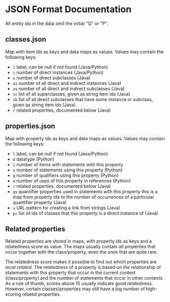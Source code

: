 JSON Format Documentation
=========================

All entity ids in the data omit the initial "Q" or "P".

classes.json
------------

Map with item ids as keys and data maps as values.
Values may contain the following keys:
* ```l``` label, can be null if not found (Java/Python)
* ```i``` number of direct instances (Java/Python)
* ```s``` number of direct subclasses (Java)
* ```ai``` number of all direct and indirect instances (Java)
* ```as``` number of all direct and indirect subclasses (Java)
* ```sc``` list of all superclasses, given as string item ids (Java)
* ```sb``` list of all direct subclasses that have some instance or subclass, given as string item ids (Java)
* ```r``` related properties, documented below (Java)

properties.json
---------------

Map with property ids as keys and data maps as values.
Values may contain the following keys:
* ```l``` label, can be null if not found (Java/Python)
* ```d``` datatype (Python)
* ```i``` number of items with statements with this property
* ```s``` number of statements using this property (Python)
* ```q``` number of qualifiers using this property (Python)
* ```e``` number of uses of this property in references (Python)
* ```r``` related properties, documented below (Java)
* ```qs``` quantifier properties used in statements with this property
   this is a map from property ids to the number of occurrences of a particular quantifier property
    (Java)
* ```u``` URL pattern for creating a link from strings (Java)
* ```pc``` list of ids of classes that this property is a direct instance of (Java)

Related properties
------------------

Related properties are stored in maps, with property ids as keys and a relatedness score as value.
The maps usually contain *all* properties that occur together with the class/property, even the
ones that are quite rare.

The relatedness score makes it possible to find out which properties are *most related*. The relatedness
of a property is based on the relationship of statements with this property that occur in the current
context (class/property) and the number of statements that occur in other contexts. As a rule
of thumb, scores above 15 usually indicate good relatedness. However, certain classes/properties
may still have a big number of high-scoring related properties.
